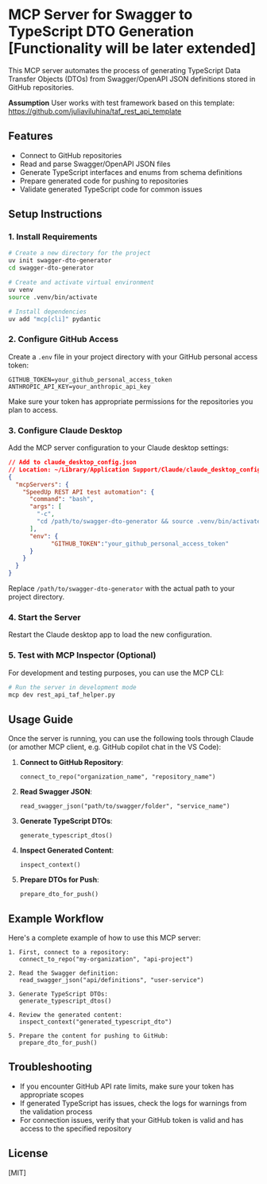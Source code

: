 # MCP Server for Swagger to TypeScript DTO Generation [Functionality will be later extended]

This MCP server automates the process of generating TypeScript Data Transfer Objects (DTOs) from Swagger/OpenAPI JSON definitions stored in GitHub repositories.

**Assumption** User works with test framework based on this template: https://github.com/juliaviluhina/taf_rest_api_template

## Features

- Connect to GitHub repositories
- Read and parse Swagger/OpenAPI JSON files
- Generate TypeScript interfaces and enums from schema definitions
- Prepare generated code for pushing to repositories
- Validate generated TypeScript code for common issues

## Setup Instructions

### 1. Install Requirements

```bash
# Create a new directory for the project
uv init swagger-dto-generator
cd swagger-dto-generator

# Create and activate virtual environment
uv venv
source .venv/bin/activate

# Install dependencies
uv add "mcp[cli]" pydantic
```

### 2. Configure GitHub Access

Create a `.env` file in your project directory with your GitHub personal access token:

```
GITHUB_TOKEN=your_github_personal_access_token
ANTHROPIC_API_KEY=your_anthropic_api_key
```

Make sure your token has appropriate permissions for the repositories you plan to access.

### 3. Configure Claude Desktop

Add the MCP server configuration to your Claude desktop settings:

```json
// Add to claude_desktop_config.json
// Location: ~/Library/Application Support/Claude/claude_desktop_config.json
{
  "mcpServers": {
    "SpeedUp REST API test automation": {
      "command": "bash",
      "args": [
        "-c",
        "cd /path/to/swagger-dto-generator && source .venv/bin/activate && mcp run rest_api_taf_helper.py"
      ],
      "env": {
            "GITHUB_TOKEN":"your_github_personal_access_token"
      }  
    }
  }
}
```

Replace `/path/to/swagger-dto-generator` with the actual path to your project directory.

### 4. Start the Server

Restart the Claude desktop app to load the new configuration.

### 5. Test with MCP Inspector (Optional)

For development and testing purposes, you can use the MCP CLI:

```bash
# Run the server in development mode
mcp dev rest_api_taf_helper.py
```

## Usage Guide

Once the server is running, you can use the following tools through Claude (or amother MCP client, e.g. GitHub copilot chat in the VS Code):

1. **Connect to GitHub Repository**:
   ```
   connect_to_repo("organization_name", "repository_name")
   ```

2. **Read Swagger JSON**:
   ```
   read_swagger_json("path/to/swagger/folder", "service_name")
   ```

3. **Generate TypeScript DTOs**:
   ```
   generate_typescript_dtos()
   ```

4. **Inspect Generated Content**:
   ```
   inspect_context()
   ```

5. **Prepare DTOs for Push**:
   ```
   prepare_dto_for_push()
   ```

## Example Workflow

Here's a complete example of how to use this MCP server:

```
1. First, connect to a repository:
   connect_to_repo("my-organization", "api-project")

2. Read the Swagger definition:
   read_swagger_json("api/definitions", "user-service")

3. Generate TypeScript DTOs:
   generate_typescript_dtos()

4. Review the generated content:
   inspect_context("generated_typescript_dto")

5. Prepare the content for pushing to GitHub:
   prepare_dto_for_push()
```

## Troubleshooting

- If you encounter GitHub API rate limits, make sure your token has appropriate scopes
- If generated TypeScript has issues, check the logs for warnings from the validation process
- For connection issues, verify that your GitHub token is valid and has access to the specified repository

## License

[MIT]